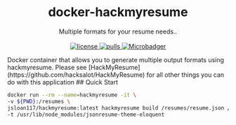 <h1 align="center">
  docker-hackmyresume
</h1>
<p align="center">
  Multiple formats for your resume needs.</a>.
  <br/><br/>

  <a href="https://github.com/jsloan117/docker-hackmyresume/blob/master/LICENSE/">
    <img alt="license" src="https://img.shields.io/badge/License-GPLv3-blue.svg" />
  </a>
  <a href="https://hub.docker.com/r/jsloan117/hackmyresume/">
    <img alt="pulls" src="https://img.shields.io/docker/pulls/jsloan117/hackmyresume.svg" />
  </a>
  <a href="https://microbadger.com/images/jsloan117/hackmyresume">
    <img alt="Microbadger" src="https://images.microbadger.com/badges/image/jsloan117/hackmyresume.svg" />
  </a>
</p>
Docker container that allows you to generate multiple output formats using hackmyresume. Please see [HackMyResume](https://github.com/hacksalot/HackMyResume) for all other things you can do with this application
## Quick Start

```bash
docker run --rm --name=hackmyresume -it \
-v ${PWD}:/resumes \
jsloan117/hackmyresume:latest hackmyresume build /resumes/resume.json /resumes/resume.pdf \
-t /usr/lib/node_modules/jsonresume-theme-eloquent
```
